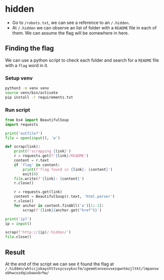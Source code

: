 # hidden

* Go to `/robots.txt`, we can see a reference to an `/.hidden`.
* At `/.hidden` we can observe an list of folder with a `README` file in each of them. We can assume the flag will be somewhere in here.

## Finding the flag

We can use a python script to check each folder and search for a `README` file with a `flag` word in it.

### Setup venv

```bash
python3 -m venv venv
source venv/bin/activate
pip install -r requirements.txt
```

### Run script

```py
from bs4 import BeautifulSoup
import requests

print('outfile?')
file = open(input(), 'w')

def scrap(link):
	print(f'scrapping {link}')
	r = requests.get(f'{link}/README')
	content = r.text
	if 'flag' in content:
		print(f'flag found in {link}: {content}')
		exit(0)
	file.write(f'{link}: {content}')
	r.close()

	r = requests.get(link)
	content = BeautifulSoup(r.text, 'html.parser')
	r.close()
	for anchor in content.findAll('a')[1:-1]:
		scrap(f'{link}{anchor.get("href")}')

print('ip?')
ip = input()

scrap(f'http://{ip}/.hidden/')
file.close()

```

## Result

At the end of the script we can see it found the flag at `/.hidden/whtccjokayshttvxycsvykxcfm/igeemtxnvexvxezqwntmzjltkt/lmpanswobhwcozdqixbowvbrhw/`
